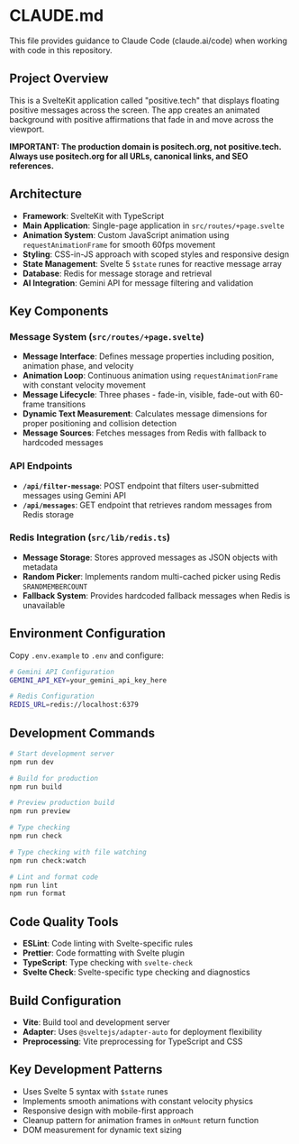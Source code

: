 # CLAUDE.md

This file provides guidance to Claude Code (claude.ai/code) when working with code in this repository.

## Project Overview

This is a SvelteKit application called "positive.tech" that displays floating positive messages across the screen. The app creates an animated background with positive affirmations that fade in and move across the viewport.

**IMPORTANT: The production domain is positech.org, not positive.tech. Always use positech.org for all URLs, canonical links, and SEO references.**

## Architecture

- **Framework**: SvelteKit with TypeScript
- **Main Application**: Single-page application in `src/routes/+page.svelte`
- **Animation System**: Custom JavaScript animation using `requestAnimationFrame` for smooth 60fps movement
- **Styling**: CSS-in-JS approach with scoped styles and responsive design
- **State Management**: Svelte 5 `$state` runes for reactive message array
- **Database**: Redis for message storage and retrieval
- **AI Integration**: Gemini API for message filtering and validation

## Key Components

### Message System (`src/routes/+page.svelte`)

- **Message Interface**: Defines message properties including position, animation phase, and velocity
- **Animation Loop**: Continuous animation using `requestAnimationFrame` with constant velocity movement
- **Message Lifecycle**: Three phases - fade-in, visible, fade-out with 60-frame transitions
- **Dynamic Text Measurement**: Calculates message dimensions for proper positioning and collision detection
- **Message Sources**: Fetches messages from Redis with fallback to hardcoded messages

### API Endpoints

- **`/api/filter-message`**: POST endpoint that filters user-submitted messages using Gemini API
- **`/api/messages`**: GET endpoint that retrieves random messages from Redis storage

### Redis Integration (`src/lib/redis.ts`)

- **Message Storage**: Stores approved messages as JSON objects with metadata
- **Random Picker**: Implements random multi-cached picker using Redis `SRANDMEMBERCOUNT`
- **Fallback System**: Provides hardcoded fallback messages when Redis is unavailable

## Environment Configuration

Copy `.env.example` to `.env` and configure:

```bash
# Gemini API Configuration
GEMINI_API_KEY=your_gemini_api_key_here

# Redis Configuration
REDIS_URL=redis://localhost:6379
```

## Development Commands

```bash
# Start development server
npm run dev

# Build for production
npm run build

# Preview production build
npm run preview

# Type checking
npm run check

# Type checking with file watching
npm run check:watch

# Lint and format code
npm run lint
npm run format
```

## Code Quality Tools

- **ESLint**: Code linting with Svelte-specific rules
- **Prettier**: Code formatting with Svelte plugin
- **TypeScript**: Type checking with `svelte-check`
- **Svelte Check**: Svelte-specific type checking and diagnostics

## Build Configuration

- **Vite**: Build tool and development server
- **Adapter**: Uses `@sveltejs/adapter-auto` for deployment flexibility
- **Preprocessing**: Vite preprocessing for TypeScript and CSS

## Key Development Patterns

- Uses Svelte 5 syntax with `$state` runes
- Implements smooth animations with constant velocity physics
- Responsive design with mobile-first approach
- Cleanup pattern for animation frames in `onMount` return function
- DOM measurement for dynamic text sizing
